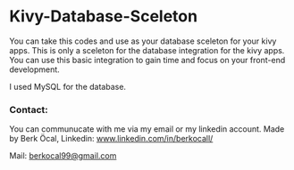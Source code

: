 # Kivy-Database-Sceleton
You can take this codes and use as your database sceleton for your kivy apps.
This is only a sceleton for the database integration for the kivy apps. You can use this basic integration to gain time and focus on your front-end development.

I used MySQL for the database.

### Contact:

You can communucate with me via my email or my linkedin account.
Made by Berk Öcal, Linkedin: www.linkedin.com/in/berkocall/

Mail: berkocal99@gmail.com
